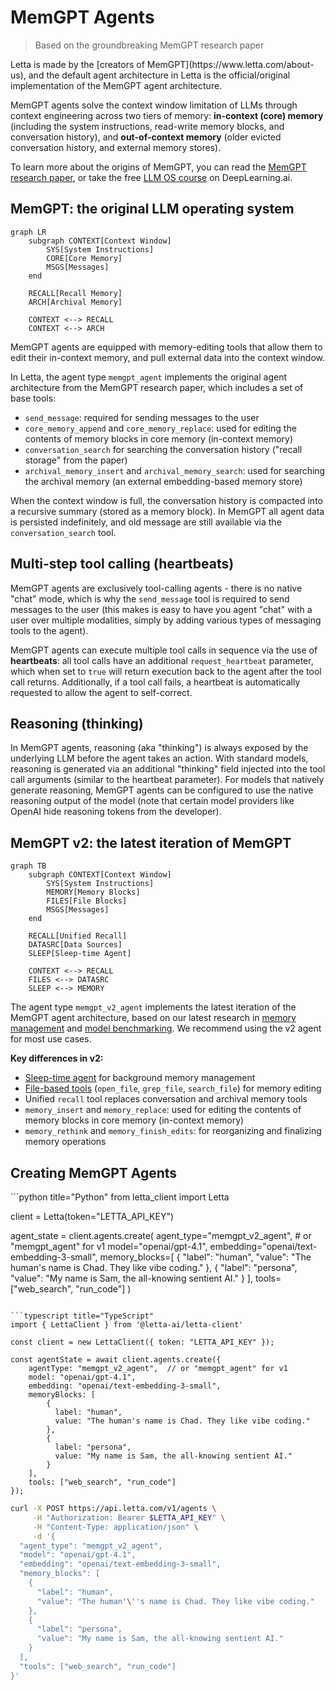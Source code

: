 # MemGPT Agents

> Based on the groundbreaking MemGPT research paper

<Info>
  Letta is made by the [creators of MemGPT](https://www.letta.com/about-us), and the default agent architecture in Letta is the official/original implementation of the MemGPT agent architecture.
</Info>

MemGPT agents solve the context window limitation of LLMs through context engineering across two tiers of memory: **in-context (core) memory** (including the system instructions, read-write memory blocks, and conversation history), and **out-of-context memory** (older evicted conversation history, and external memory stores).

To learn more about the origins of MemGPT, you can read the [MemGPT research paper](https://arxiv.org/abs/2310.08560), or take the free [LLM OS course](https://www.deeplearning.ai/short-courses/llms-as-operating-systems-agent-memory/?utm_campaign=memgpt-launch\&utm_content=331638345\&utm_medium=social\&utm_source=docs\&hss_channel=tw-992153930095251456) on DeepLearning.ai.

## MemGPT: the original LLM operating system

```mermaid
graph LR
    subgraph CONTEXT[Context Window]
        SYS[System Instructions]
        CORE[Core Memory]
        MSGS[Messages]
    end

    RECALL[Recall Memory]
    ARCH[Archival Memory]

    CONTEXT <--> RECALL
    CONTEXT <--> ARCH
```

MemGPT agents are equipped with memory-editing tools that allow them to edit their in-context memory, and pull external data into the context window.

In Letta, the agent type `memgpt_agent` implements the original agent architecture from the MemGPT research paper, which includes a set of base tools:

* `send_message`: required for sending messages to the user
* `core_memory_append` and `core_memory_replace`: used for editing the contents of memory blocks in core memory (in-context memory)
* `conversation_search` for searching the conversation history ("recall storage" from the paper)
* `archival_memory_insert` and `archival_memory_search`: used for searching the archival memory (an external embedding-based memory store)

When the context window is full, the conversation history is compacted into a recursive summary (stored as a memory block).
In MemGPT all agent data is persisted indefinitely, and old message are still available via the `conversation_search` tool.

## Multi-step tool calling (heartbeats)

MemGPT agents are exclusively tool-calling agents - there is no native "chat" mode, which is why the `send_message` tool is required to send messages to the user (this makes is easy to have you agent "chat" with a user over multiple modalities, simply by adding various types of messaging tools to the agent).

MemGPT agents can execute multiple tool calls in sequence via the use of **heartbeats**: all tool calls have an additional `request_heartbeat` parameter, which when set to `true` will return execution back to the agent after the tool call returns. Additionally, if a tool call fails, a heartbeat is automatically requested to allow the agent to self-correct.

## Reasoning (thinking)

In MemGPT agents, reasoning (aka "thinking") is always exposed by the underlying LLM before the agent takes an action.
With standard models, reasoning is generated via an additional "thinking" field injected into the tool call arguments (similar to the heartbeat parameter).
For models that natively generate reasoning, MemGPT agents can be configured to use the native reasoning output of the model (note that certain model providers like OpenAI hide reasoning tokens from the developer).

## MemGPT v2: the latest iteration of MemGPT

```mermaid
graph TB
    subgraph CONTEXT[Context Window]
        SYS[System Instructions]
        MEMORY[Memory Blocks]
        FILES[File Blocks]
        MSGS[Messages]
    end

    RECALL[Unified Recall]
    DATASRC[Data Sources]
    SLEEP[Sleep-time Agent]

    CONTEXT <--> RECALL
    FILES <--> DATASRC
    SLEEP <--> MEMORY
```

The agent type `memgpt_v2_agent` implements the latest iteration of the MemGPT agent architecture, based on our latest research in [memory management](https://www.letta.com/blog/sleep-time-compute) and [model benchmarking](https://www.letta.com/blog/letta-leaderboard). We recommend using the v2 agent for most use cases.

**Key differences in v2:**

* [Sleep-time agent](/guides/agents/architectures/sleeptime) for background memory management
* [File-based tools](/guides/agents/sources) (`open_file`, `grep_file`, `search_file`) for memory editing
* Unified `recall` tool replaces conversation and archival memory tools
* `memory_insert` and `memory_replace`: used for editing the contents of memory blocks in core memory (in-context memory)
* `memory_rethink` and `memory_finish_edits`: for reorganizing and finalizing memory operations

## Creating MemGPT Agents

<CodeGroup>
  ```python title="Python"
  from letta_client import Letta

  client = Letta(token="LETTA_API_KEY")

  agent_state = client.agents.create(
      agent_type="memgpt_v2_agent",  # or "memgpt_agent" for v1
      model="openai/gpt-4.1",
      embedding="openai/text-embedding-3-small",
      memory_blocks=[
          {
            "label": "human",
            "value": "The human's name is Chad. They like vibe coding."
          },
          {
            "label": "persona",
            "value": "My name is Sam, the all-knowing sentient AI."
          }
      ],
      tools=["web_search", "run_code"]
  )
  ```

  ```typescript title="TypeScript"
  import { LettaClient } from '@letta-ai/letta-client'

  const client = new LettaClient({ token: "LETTA_API_KEY" });

  const agentState = await client.agents.create({
      agentType: "memgpt_v2_agent",  // or "memgpt_agent" for v1
      model: "openai/gpt-4.1",
      embedding: "openai/text-embedding-3-small",
      memoryBlocks: [
          {
            label: "human",
            value: "The human's name is Chad. They like vibe coding."
          },
          {
            label: "persona",
            value: "My name is Sam, the all-knowing sentient AI."
          }
      ],
      tools: ["web_search", "run_code"]
  });
  ```

  ```bash title="cURL"
  curl -X POST https://api.letta.com/v1/agents \
       -H "Authorization: Bearer $LETTA_API_KEY" \
       -H "Content-Type: application/json" \
       -d '{
    "agent_type": "memgpt_v2_agent",
    "model": "openai/gpt-4.1",
    "embedding": "openai/text-embedding-3-small",
    "memory_blocks": [
      {
        "label": "human",
        "value": "The human'\''s name is Chad. They like vibe coding."
      },
      {
        "label": "persona",
        "value": "My name is Sam, the all-knowing sentient AI."
      }
    ],
    "tools": ["web_search", "run_code"]
  }'
  ```
</CodeGroup>
